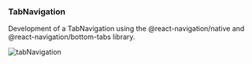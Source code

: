 ### TabNavigation
Development of a TabNavigation using the @react-navigation/native and @react-navigation/bottom-tabs library.

![tabNavigation](https://user-images.githubusercontent.com/74033395/187459259-95a9f87c-631f-42c5-9bbd-a1445d055913.gif)
